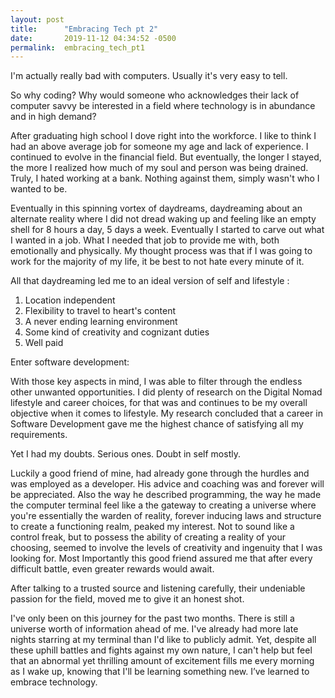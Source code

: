 ```yaml
---
layout: post
title:      "Embracing Tech pt 2"
date:       2019-11-12 04:34:52 -0500
permalink:  embracing_tech_pt1
---
```


 I'm actually really bad with computers. Usually it's very easy to tell.

So why coding? 
Why would someone who acknowledges their lack of computer savvy be interested in a field where technology is in abundance and in high demand? 

 After graduating high school I dove right into the workforce. I like to think I had an above average job for someone my age and lack of experience. I continued to evolve in the financial field. But eventually, the longer I stayed, the more I realized how much of my soul and person was being drained. Truly, I hated working at a bank. Nothing against them, simply wasn't who I wanted to be. 

Eventually in this spinning vortex of daydreams, daydreaming about an alternate reality where I did not dread waking up and feeling like an empty shell for 8 hours a day, 5 days a week. Eventually I started to carve out what I wanted in a job. What I needed that job to provide me with, both emotionally and physically. My thought process was that if I was going to work for the majority of my life, it be best to not hate every minute of it.

All that daydreaming led me to an ideal version of self and lifestyle :

1. Location independent
2. Flexibility to travel to heart's content 
3. A never ending learning environment
4. Some kind of creativity and cognizant duties
5. Well paid

Enter software development:

With those key aspects in mind, I was able to filter through the endless other unwanted opportunities. I did plenty of research on the Digital Nomad lifestyle and career choices, for that was and continues to be my overall objective when it comes to lifestyle.  My research concluded that a career in Software Development gave me the highest chance of satisfying all my requirements.

Yet I had my doubts. Serious ones. Doubt in self mostly.

Luckily a good friend of mine, had already gone through the hurdles and was employed as a developer. His advice and coaching was and forever will be appreciated. Also the way he described programming, the way he made the computer terminal feel like a the gateway to creating a universe where you're essentially the warden of reality, forever inducing laws and structure to create a functioning realm, peaked my interest. Not to sound like a control freak, but to possess the ability of creating a reality of your choosing, seemed to involve the levels of creativity and ingenuity that I was looking for. Most Importantly this good friend assured me that after every difficult battle, even greater rewards would await. 

After talking to a trusted source and listening carefully, their undeniable passion for the field, moved me to give it an honest shot. 

I've only been on this journey for the past two months. There is still a universe worth of information ahead of me. I've already had more late nights starring at my terminal than I'd like to publicly admit. Yet, despite all these uphill battles and fights against my own nature, I can't help but feel that an abnormal yet thrilling amount of excitement fills me every morning as I wake up, knowing that I'll be learning something new. I’ve learned to embrace technology. 
